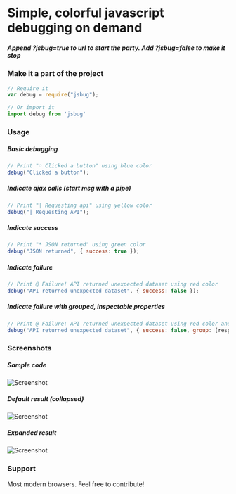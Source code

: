 # Simple, colorful javascript debugging on demand

##### Append ?jsbug=true to url to start the party. Add ?jsbug=false to make it stop

### Make it a part of the project
```javascript
// Require it
var debug = require("jsbug");

// Or import it
import debug from 'jsbug'
```

### Usage

##### Basic debugging
```javascript
// Print "♢ Clicked a button" using blue color
debug("Clicked a button"); 
```

##### Indicate ajax calls (start msg with a pipe)
```javascript
// Print "| Requesting api" using yellow color
debug("| Requesting API"); 
```

##### Indicate success
```javascript
// Print "* JSON returned" using green color
debug("JSON returned", { success: true }); 
```

##### Indicate failure
```javascript
// Print @ Failure! API returned unexpected dataset using red color
debug("API returned unexpected dataset", { success: false }); 
```

##### Indicate failure with grouped, inspectable properties
```javascript
// Print @ Failure: API returned unexpected dataset using red color and make response object inspectable
debug("API returned unexpected dataset", { success: false, group: [response] }); 
```

### Screenshots

##### Sample code
![Screenshot](https://raw.githubusercontent.com/b44rd/jsbug/master/samplecode.png)

##### Default result (collapsed)
![Screenshot](https://raw.githubusercontent.com/b44rd/jsbug/master/collapsed.png)

##### Expanded result
![Screenshot](https://raw.githubusercontent.com/b44rd/jsbug/master/expanded.png)

### Support
Most modern browsers. Feel free to contribute! 

